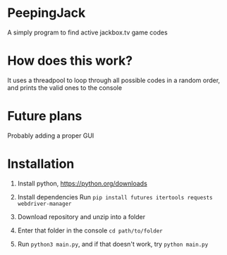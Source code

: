 # PeepingJack
A simply program to find active jackbox.tv game codes

# How does this work?
It uses a threadpool to loop through all possible codes in a random order,
and prints the valid ones to the console

# Future plans
Probably adding a proper GUI

# Installation
1. Install python, https://python.org/downloads

2. Install dependencies
Run ``pip install futures itertools requests webdriver-manager``

3. Download repository and unzip into a folder

4. Enter that folder in the console
``cd path/to/folder``

6. Run ``python3 main.py``, and 
if that doesn't work, try ``python main.py``
